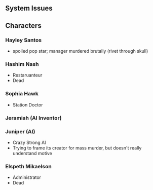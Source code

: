 ## System Issues


## Characters

### Hayley Santos

- spoiled pop star; manager murdered brutally (rivet through skull)

### Hashim Nash

- Restaruanteur
- Dead

### Sophia Hawk

- Station Doctor

### Jeramiah (AI Inventor)

### Juniper (AI)

- Crazy Strong AI
- Trying to frame its creator for mass murder, but doesn't really understand motive

### Elspeth Mikaelson

- Administrator
- Dead